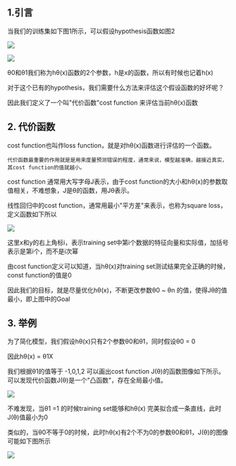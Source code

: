 ## 1.引言
当我们的训练集如下图1所示，可以假设hypothesis函数如图2

![](https://camo.githubusercontent.com/f5198c4c49fed874a5c471187c9327c4281527b2/687474703a2f2f696d616765732e636e6974626c6f672e636f6d2f626c6f672f3339323232382f3230313431302f3239313931393431303635353830352e6a7067)

![](http://studentdeng.github.io/images/ml/1.png)

θ0和θ1我们称为hθ(x)函数的2个参数，h是x的函数，所以有时候也记着h(x)

对于这个已有的hypothesis，我们需要什么方法来评估这个假设函数的好坏呢？

因此我们定义了一个叫"代价函数"cost function 来评估当前hθ(x)函数

## 2. 代价函数
cost function也叫作loss function，就是对hθ(x)函数进行评估的一个函数。

`代价函数最重要的作用就是是用来度量预测错误的程度，通常来说，模型越准确，越接近真实，其cost function的值就越小。`

cost function 通常用大写字母J表示，由于cost function的大小和hθ(x)的参数取值相关，不难想象，J是θ的函数，用Jθ表示。

线性回归中的cost function，通常用最小"平方差"来表示，也称为square loss，定义函数如下所以

![](https://camo.githubusercontent.com/9b486198032d4371e83f37c39d0dbec6e12013dd/687474703a2f2f73747564656e7464656e672e6769746875622e696f2f696d616765732f6d6c2f31322e706e67)


这里x和y的右上角标i，表示training set中第i个数据的特征向量和实际值，加括号表示是第i个，而不是i次幂

由cost function定义可以知道，当hθ(x)对training set测试结果完全正确的时候，const function的值是0

因此我们的目标，就是尽量优化hθ(x)，不断更改参数θ0 ~ θn 的值，使得Jθ的值最小，即上图中的Goal

## 3. 举例
为了简化模型，我们假设hθ(x)只有2个参数θ0和θ1，同时假设θ0 = 0

因此hθ(x) = θ1X

我们根据θ1的值等于 -1,0,1,2 可以画出cost function J(θ)的函数图像如下所示。可以发现代价函数J(θ)是一个"凸函数"，存在全局最小值。

![](http://7xn47m.com1.z0.glb.clouddn.com/cost_function.jpg)

不难发现，当θ1 =1 的时候training set能够和hθ(x) 完美拟合成一条直线，此时J(θ)值最小为0

类似的，当θ0不等于0的时候，此时hθ(x)有2个不为0的参数θ0和θ1，J(θ)的图像可能如下图所示

![](http://7xn47m.com1.z0.glb.clouddn.com/cf.jpg)
